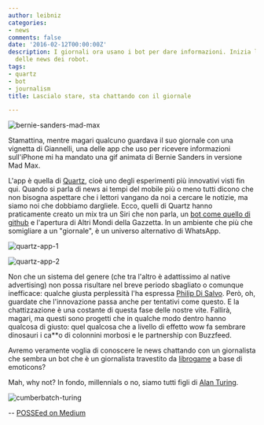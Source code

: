 ```yaml
---
author: leibniz
categories:
- news
comments: false
date: '2016-02-12T00:00:00Z'
description: I giornali ora usano i bot per dare informazioni. Inizia la nuova era
  delle news dei robot.
tags:
- quartz
- bot
- journalism
title: Lascialo stare, sta chattando con il giornale

---
```

![bernie-sanders-mad-max](/images/vault/sanders.gif)

Stamattina, mentre magari qualcuno guardava il suo giornale con una vignetta di Giannelli, una delle app che uso per ricevere informazioni sull'iPhone mi ha mandato una gif animata di Bernie Sanders in versione Mad Max. 

L'app è quella di [Quartz](http://qz.com/613700/its-here-quartzs-first-news-app-for-iphone/), cioè uno degli esperimenti più innovativi visti fin qui. Quando si parla di news ai tempi del mobile più o meno tutti dicono che non bisogna aspettare che i lettori vangano da noi a cercare le notizie, ma siamo noi che dobbiamo dargliele. Ecco, quelli di Quartz hanno praticamente creato un mix tra un Siri che non parla, un [bot come quello di github](https://hubot.github.com/) e l'apertura di Altri Mondi della Gazzetta. In un ambiente che più che somigliare a un "giornale", è un universo alternativo di WhatsApp. 

![quartz-app-1](/images/vault/qz1.jpg)

![quartz-app-2](/images/vault/qz2.jpg)

Non che un sistema del genere (che tra l'altro è adattissimo al native advertising) non possa risultare nel breve periodo sbagliato o comunque inefficace: qualche giusta perplessità l'ha espressa [Philip Di Salvo](http://www.wired.it/attualita/media/2016/02/11/quartz-giornalismo-chat-news/). Però, oh, guardate che l'innovazione passa anche per tentativi come questo. E la chattizzazione è una costante di questa fase delle nostre vite. Fallirà, magari, ma questi sono progetti che in qualche modo dentro hanno qualcosa di giusto: quel qualcosa che a livello di effetto wow fa sembrare dinosauri i ca**o di colonnini morbosi e le partnership con Buzzfeed.

Avremo veramente voglia di conoscere le news chattando con un giornalista che sembra un bot che è un giornalista travestito da [librogame](https://it.wikipedia.org/wiki/Librogame) a base di emoticons? 


Mah, why not? In fondo, millennials o no, siamo tutti figli di [Alan Turing](https://it.wikipedia.org/wiki/Alan_Turing). 

![cumberbatch-turing](http://leibniz.me/images/vault/turing.png)

--
<a rel="syndication" class="u-syndication" href="https://medium.com/@leibniz/lascialo-stare-sta-chattando-con-il-giornale-735fcbb6544a#.kt143vwqc">POSSEed on Medium</a>
